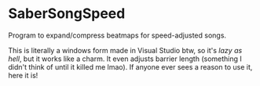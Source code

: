 # SaberSongSpeed
Program to expand/compress beatmaps for speed-adjusted songs.

This is literally a windows form made in Visual Studio btw, so it's *lazy as hell*, but it works like a charm.  It even adjusts barrier length (something I didn't think of until it killed me lmao).  If anyone ever sees a reason to use it, here it is!
